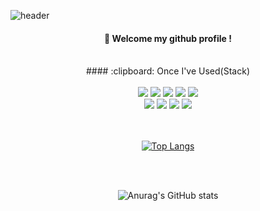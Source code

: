 ![header](https://capsule-render.vercel.app/api?type=cylinder&color=0a75ad&height=150&section=header&text=RemindIDEA&fontColor=ffffff&fontSize=70&animation=fadeIn&fontAlignY=55)
<div align=center>

####  :wave: Welcome my github profile !
 <br/>
 ####  :clipboard: Once I've Used(Stack)
 <br>
 <br>
<img src="https://img.shields.io/badge/JAVA-007396?style=for-the-badge&logo=java&logoColor=white"/> 
<img src="https://img.shields.io/badge/Spring Boot-6DB33F?style=for-the-badge&logo=SpringBoot&logoColor=white"/> 
<img src="https://img.shields.io/badge/Spring-6DB33F?style=for-the-badge&logo=Spring&logoColor=white"> 
<img src="https://img.shields.io/badge/IntelliJ-000000?style=for-the-badge&logo=IntelliJ&logoColor=white">
<img src="https://img.shields.io/badge/Eclipse-2C2255?style=for-the-badge&logo=Eclipse%20IDE&logoColor=white">
<br>
<img src="https://img.shields.io/badge/Oracle-F80000?style=for-the-badge&logo=Oracle&logoColor=white">
<img src="https://img.shields.io/badge/MySQL-4479A1?style=for-the-badge&logo=MySQL&logoColor=white">
<img src="https://img.shields.io/badge/MariaDB-003545?style=for-the-badge&logo=MariaDB&logoColor=white">
<img src="https://img.shields.io/badge/github-181717?style=for-the-badge&logo=github&logoColor=white">
<br/>
<br/>
<br/>
 
[![Top Langs](https://github-readme-stats.vercel.app/api/top-langs/?username=RemindIDEA&layout=compact)](https://github.com/anuraghazra/github-readme-stats)

<br/>
<br/>

![Anurag's GitHub stats](https://github-readme-stats.vercel.app/api?username=RemindIDEA&count_private=true&show_icons=true&theme=radical)

</div>
